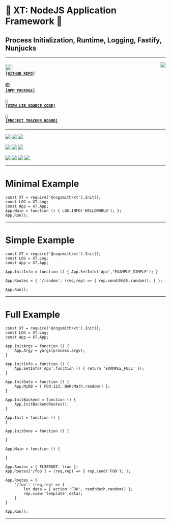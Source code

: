 # 🧰 XT: NodeJS Application Framework 🧰
## Process Initialization, Runtime, Logging, Fastify, Nunjucks

---

<a href='https://github.com/cogsmith/xt'><img src='https://github-readme-stats.vercel.app/api/pin/?username=cogsmith&repo=xt' align='right'></a>

#### <code><a href='https://github.com/cogsmith/xt'><img src='https://github.githubassets.com/images/icons/emoji/octocat.png' width='22'> [GITHUB REPO]</a></code>

#### <code><a href='https://www.npmjs.com/package/@cogsmith/xt'>📦 [NPM PACKAGE]</a></code>

#### <code><a href='https://github.com/cogsmith/xt/blob/main/index.js'>🧾 [VIEW LIB SOURCE CODE]</a></code>

#### <code><a href='https://github.com/cogsmith/xt/projects/1'>📅 [PROJECT TRACKER BOARD]</a></code>

---

[![](https://shields.io/github/package-json/v/cogsmith/xt?label=codebase)](http://github.com/cogsmith/xt)
[![](https://shields.io/github/last-commit/cogsmith/xt)](https://github.com/cogsmith/xt/commits/main)
[![](https://github.com/cogsmith/xt/actions/workflows/DEVKING_CHECK.yml/badge.svg)](https://github.com/cogsmith/xt/actions/workflows/DEVKING_CHECK.yml)

[![](https://shields.io/github/v/release/cogsmith/xt?label=latest+release)](https://github.com/cogsmith/xt/releases)
[![](https://shields.io/github/release-date/cogsmith/xt?color=blue)](https://github.com/cogsmith/xt/releases)
[![](https://shields.io/github/commits-since/cogsmith/xt/latest)](https://github.com/cogsmith/xt/commits/main)
<!-- [![](https://shields.io/github/commit-activity/m/cogsmith/xt)](https://github.com/cogsmith/xt/commits/main) -->

[![](https://shields.io/github/license/cogsmith/xt?color=lightgray)](https://github.com/cogsmith/xt/blob/main/LICENSE)
[![](https://shields.io/github/languages/code-size/cogsmith/xt)](http://github.com/cogsmith/xt)
[![](https://shields.io/github/repo-size/cogsmith/xt)](http://github.com/cogsmith/xt)
[![](https://shields.io/github/issues-raw/cogsmith/xt)](https://github.com/cogsmith/xt/issues)


---

# Minimal Example

    const XT = require('@cogsmith/xt').Init();
    const LOG = XT.Log;
    const App = XT.App;
    App.Main = function () { LOG.INFO('HELLOWORLD'); };
    App.Run();

---

# Simple Example

    const XT = require('@cogsmith/xt').Init();
    const LOG = XT.Log;
    const App = XT.App;

    App.InitInfo = function () { App.SetInfo('App','EXAMPLE_SIMPLE'); }

    App.Routes = { '/random': (req,rep) => { rep.send(Math.random(); } };

    App.Run();

---

# Full Example

    const XT = require('@cogsmith/xt').Init();
    const LOG = XT.Log;
    const App = XT.App;

    App.InitArgs = function () { 
        App.Argy = yargs(process.argv); 
    }

    App.InitInfo = function () { 
        App.SetInfo('App',function () { return 'EXAMPLE_FULL' });
    }

    App.InitData = function () { 
        App.MyDB = { FOO:123, BAR:Math.random() };
    }

    App.InitBackend = function () {
        App.InitBackendRoutes();
    }

    App.Init = function () {
    }

    App.InitDone = function () {

    }

    App.Main = function () {

    }

    App.Routes = { ELSEROOT: true };
    App.Routes['/foo'] = (req,rep) => { rep.send('FOO'); };

    App.Routes = {
        '/foo': (req,rep) => {
            let data = { action:'FOO', rand:Math.random() };
            rep.view('template',data);
        }
    }

    App.Run();

---